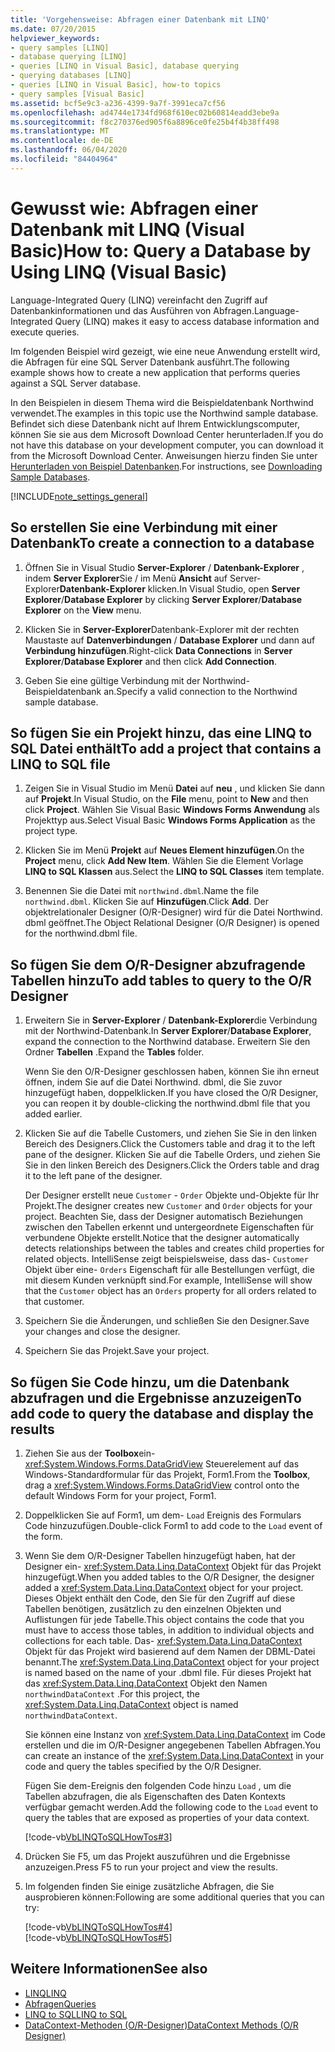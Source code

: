 ```yaml
---
title: 'Vorgehensweise: Abfragen einer Datenbank mit LINQ'
ms.date: 07/20/2015
helpviewer_keywords:
- query samples [LINQ]
- database querying [LINQ]
- queries [LINQ in Visual Basic], database querying
- querying databases [LINQ]
- queries [LINQ in Visual Basic], how-to topics
- query samples [Visual Basic]
ms.assetid: bcf5e9c3-a236-4399-9a7f-3991eca7cf56
ms.openlocfilehash: ad4744e1734fd968f610ec02b60814eadd3ebe9a
ms.sourcegitcommit: f8c270376ed905f6a8896ce0fe25b4f4b38ff498
ms.translationtype: MT
ms.contentlocale: de-DE
ms.lasthandoff: 06/04/2020
ms.locfileid: "84404964"
---
```

# <a name="how-to-query-a-database-by-using-linq-visual-basic"></a><span data-ttu-id="5c163-102">Gewusst wie: Abfragen einer Datenbank mit LINQ (Visual Basic)</span><span class="sxs-lookup"><span data-stu-id="5c163-102">How to: Query a Database by Using LINQ (Visual Basic)</span></span>
<span data-ttu-id="5c163-103">Language-Integrated Query (LINQ) vereinfacht den Zugriff auf Datenbankinformationen und das Ausführen von Abfragen.</span><span class="sxs-lookup"><span data-stu-id="5c163-103">Language-Integrated Query (LINQ) makes it easy to access database information and execute queries.</span></span>  
  
 <span data-ttu-id="5c163-104">Im folgenden Beispiel wird gezeigt, wie eine neue Anwendung erstellt wird, die Abfragen für eine SQL Server Datenbank ausführt.</span><span class="sxs-lookup"><span data-stu-id="5c163-104">The following example shows how to create a new application that performs queries against a SQL Server database.</span></span>  
  
 <span data-ttu-id="5c163-105">In den Beispielen in diesem Thema wird die Beispieldatenbank Northwind verwendet.</span><span class="sxs-lookup"><span data-stu-id="5c163-105">The examples in this topic use the Northwind sample database.</span></span> <span data-ttu-id="5c163-106">Befindet sich diese Datenbank nicht auf Ihrem Entwicklungscomputer, können Sie sie aus dem Microsoft Download Center herunterladen.</span><span class="sxs-lookup"><span data-stu-id="5c163-106">If you do not have this database on your development computer, you can download it from the Microsoft Download Center.</span></span> <span data-ttu-id="5c163-107">Anweisungen hierzu finden Sie unter [Herunterladen von Beispiel Datenbanken](../../../../framework/data/adonet/sql/linq/downloading-sample-databases.md).</span><span class="sxs-lookup"><span data-stu-id="5c163-107">For instructions, see [Downloading Sample Databases](../../../../framework/data/adonet/sql/linq/downloading-sample-databases.md).</span></span>  
  
[!INCLUDE[note_settings_general](~/includes/note-settings-general-md.md)]  
  
## <a name="to-create-a-connection-to-a-database"></a><span data-ttu-id="5c163-108">So erstellen Sie eine Verbindung mit einer Datenbank</span><span class="sxs-lookup"><span data-stu-id="5c163-108">To create a connection to a database</span></span>  
  
1. <span data-ttu-id="5c163-109">Öffnen Sie in Visual Studio **Server-Explorer** / **Datenbank-Explorer** , indem **Server Explorer**Sie / im Menü **Ansicht** auf Server-Explorer**Datenbank-Explorer** klicken.</span><span class="sxs-lookup"><span data-stu-id="5c163-109">In Visual Studio, open **Server Explorer**/**Database Explorer** by clicking **Server Explorer**/**Database Explorer** on the **View** menu.</span></span>  
  
2. <span data-ttu-id="5c163-110">Klicken Sie in **Server-Explorer**Datenbank-Explorer mit der rechten Maustaste auf **Datenverbindungen** / **Database Explorer** und dann auf **Verbindung hinzufügen**.</span><span class="sxs-lookup"><span data-stu-id="5c163-110">Right-click **Data Connections** in **Server Explorer**/**Database Explorer** and then click **Add Connection**.</span></span>  
  
3. <span data-ttu-id="5c163-111">Geben Sie eine gültige Verbindung mit der Northwind-Beispieldatenbank an.</span><span class="sxs-lookup"><span data-stu-id="5c163-111">Specify a valid connection to the Northwind sample database.</span></span>  
  
## <a name="to-add-a-project-that-contains-a-linq-to-sql-file"></a><span data-ttu-id="5c163-112">So fügen Sie ein Projekt hinzu, das eine LINQ to SQL Datei enthält</span><span class="sxs-lookup"><span data-stu-id="5c163-112">To add a project that contains a LINQ to SQL file</span></span>  
  
1. <span data-ttu-id="5c163-113">Zeigen Sie in Visual Studio im Menü **Datei** auf **neu** , und klicken Sie dann auf **Projekt**.</span><span class="sxs-lookup"><span data-stu-id="5c163-113">In Visual Studio, on the **File** menu, point to **New** and then click **Project**.</span></span> <span data-ttu-id="5c163-114">Wählen Sie Visual Basic **Windows Forms Anwendung** als Projekttyp aus.</span><span class="sxs-lookup"><span data-stu-id="5c163-114">Select Visual Basic **Windows Forms Application** as the project type.</span></span>  
  
2. <span data-ttu-id="5c163-115">Klicken Sie im Menü **Projekt** auf **Neues Element hinzufügen**.</span><span class="sxs-lookup"><span data-stu-id="5c163-115">On the **Project** menu, click **Add New Item**.</span></span> <span data-ttu-id="5c163-116">Wählen Sie die Element Vorlage **LINQ to SQL Klassen** aus.</span><span class="sxs-lookup"><span data-stu-id="5c163-116">Select the **LINQ to SQL Classes** item template.</span></span>  
  
3. <span data-ttu-id="5c163-117">Benennen Sie die Datei mit `northwind.dbml`.</span><span class="sxs-lookup"><span data-stu-id="5c163-117">Name the file `northwind.dbml`.</span></span> <span data-ttu-id="5c163-118">Klicken Sie auf **Hinzufügen**.</span><span class="sxs-lookup"><span data-stu-id="5c163-118">Click **Add**.</span></span> <span data-ttu-id="5c163-119">Der objektrelationaler Designer (O/R-Designer) wird für die Datei Northwind. dbml geöffnet.</span><span class="sxs-lookup"><span data-stu-id="5c163-119">The Object Relational Designer (O/R Designer) is opened for the northwind.dbml file.</span></span>  
  
## <a name="to-add-tables-to-query-to-the-or-designer"></a><span data-ttu-id="5c163-120">So fügen Sie dem O/R-Designer abzufragende Tabellen hinzu</span><span class="sxs-lookup"><span data-stu-id="5c163-120">To add tables to query to the O/R Designer</span></span>  
  
1. <span data-ttu-id="5c163-121">Erweitern Sie in **Server-Explorer** / **Datenbank-Explorer**die Verbindung mit der Northwind-Datenbank.</span><span class="sxs-lookup"><span data-stu-id="5c163-121">In **Server Explorer**/**Database Explorer**, expand the connection to the Northwind database.</span></span> <span data-ttu-id="5c163-122">Erweitern Sie den Ordner **Tabellen** .</span><span class="sxs-lookup"><span data-stu-id="5c163-122">Expand the **Tables** folder.</span></span>  
  
     <span data-ttu-id="5c163-123">Wenn Sie den O/R-Designer geschlossen haben, können Sie ihn erneut öffnen, indem Sie auf die Datei Northwind. dbml, die Sie zuvor hinzugefügt haben, doppelklicken.</span><span class="sxs-lookup"><span data-stu-id="5c163-123">If you have closed the O/R Designer, you can reopen it by double-clicking the northwind.dbml file that you added earlier.</span></span>  
  
2. <span data-ttu-id="5c163-124">Klicken Sie auf die Tabelle Customers, und ziehen Sie Sie in den linken Bereich des Designers.</span><span class="sxs-lookup"><span data-stu-id="5c163-124">Click the Customers table and drag it to the left pane of the designer.</span></span> <span data-ttu-id="5c163-125">Klicken Sie auf die Tabelle Orders, und ziehen Sie Sie in den linken Bereich des Designers.</span><span class="sxs-lookup"><span data-stu-id="5c163-125">Click the Orders table and drag it to the left pane of the designer.</span></span>  
  
     <span data-ttu-id="5c163-126">Der Designer erstellt neue `Customer` - `Order` Objekte und-Objekte für Ihr Projekt.</span><span class="sxs-lookup"><span data-stu-id="5c163-126">The designer creates new `Customer` and `Order` objects for your project.</span></span> <span data-ttu-id="5c163-127">Beachten Sie, dass der Designer automatisch Beziehungen zwischen den Tabellen erkennt und untergeordnete Eigenschaften für verbundene Objekte erstellt.</span><span class="sxs-lookup"><span data-stu-id="5c163-127">Notice that the designer automatically detects relationships between the tables and creates child properties for related objects.</span></span> <span data-ttu-id="5c163-128">IntelliSense zeigt beispielsweise, dass das- `Customer` Objekt über eine- `Orders` Eigenschaft für alle Bestellungen verfügt, die mit diesem Kunden verknüpft sind.</span><span class="sxs-lookup"><span data-stu-id="5c163-128">For example, IntelliSense will show that the `Customer` object has an `Orders` property for all orders related to that customer.</span></span>  
  
3. <span data-ttu-id="5c163-129">Speichern Sie die Änderungen, und schließen Sie den Designer.</span><span class="sxs-lookup"><span data-stu-id="5c163-129">Save your changes and close the designer.</span></span>  
  
4. <span data-ttu-id="5c163-130">Speichern Sie das Projekt.</span><span class="sxs-lookup"><span data-stu-id="5c163-130">Save your project.</span></span>  
  
## <a name="to-add-code-to-query-the-database-and-display-the-results"></a><span data-ttu-id="5c163-131">So fügen Sie Code hinzu, um die Datenbank abzufragen und die Ergebnisse anzuzeigen</span><span class="sxs-lookup"><span data-stu-id="5c163-131">To add code to query the database and display the results</span></span>  
  
1. <span data-ttu-id="5c163-132">Ziehen Sie aus der **Toolbox**ein- <xref:System.Windows.Forms.DataGridView> Steuerelement auf das Windows-Standardformular für das Projekt, Form1.</span><span class="sxs-lookup"><span data-stu-id="5c163-132">From the **Toolbox**, drag a <xref:System.Windows.Forms.DataGridView> control onto the default Windows Form for your project, Form1.</span></span>  
  
2. <span data-ttu-id="5c163-133">Doppelklicken Sie auf Form1, um dem- `Load` Ereignis des Formulars Code hinzuzufügen.</span><span class="sxs-lookup"><span data-stu-id="5c163-133">Double-click Form1 to add code to the `Load` event of the form.</span></span>  
  
3. <span data-ttu-id="5c163-134">Wenn Sie dem O/R-Designer Tabellen hinzugefügt haben, hat der Designer ein- <xref:System.Data.Linq.DataContext> Objekt für das Projekt hinzugefügt.</span><span class="sxs-lookup"><span data-stu-id="5c163-134">When you added tables to the O/R Designer, the designer added a <xref:System.Data.Linq.DataContext> object for your project.</span></span> <span data-ttu-id="5c163-135">Dieses Objekt enthält den Code, den Sie für den Zugriff auf diese Tabellen benötigen, zusätzlich zu den einzelnen Objekten und Auflistungen für jede Tabelle.</span><span class="sxs-lookup"><span data-stu-id="5c163-135">This object contains the code that you must have to access those tables, in addition to individual objects and collections for each table.</span></span> <span data-ttu-id="5c163-136">Das- <xref:System.Data.Linq.DataContext> Objekt für das Projekt wird basierend auf dem Namen der DBML-Datei benannt.</span><span class="sxs-lookup"><span data-stu-id="5c163-136">The <xref:System.Data.Linq.DataContext> object for your project is named based on the name of your .dbml file.</span></span> <span data-ttu-id="5c163-137">Für dieses Projekt hat das <xref:System.Data.Linq.DataContext> Objekt den Namen `northwindDataContext` .</span><span class="sxs-lookup"><span data-stu-id="5c163-137">For this project, the <xref:System.Data.Linq.DataContext> object is named `northwindDataContext`.</span></span>  
  
     <span data-ttu-id="5c163-138">Sie können eine Instanz von <xref:System.Data.Linq.DataContext> im Code erstellen und die im O/R-Designer angegebenen Tabellen Abfragen.</span><span class="sxs-lookup"><span data-stu-id="5c163-138">You can create an instance of the <xref:System.Data.Linq.DataContext> in your code and query the tables specified by the O/R Designer.</span></span>  
  
     <span data-ttu-id="5c163-139">Fügen Sie dem-Ereignis den folgenden Code hinzu `Load` , um die Tabellen abzufragen, die als Eigenschaften des Daten Kontexts verfügbar gemacht werden.</span><span class="sxs-lookup"><span data-stu-id="5c163-139">Add the following code to the `Load` event to query the tables that are exposed as properties of your data context.</span></span>  
  
     [!code-vb[VbLINQToSQLHowTos#3](~/samples/snippets/visualbasic/VS_Snippets_VBCSharp/VbLINQtoSQLHowTos/VB/Form2.vb#3)]  
  
4. <span data-ttu-id="5c163-140">Drücken Sie F5, um das Projekt auszuführen und die Ergebnisse anzuzeigen.</span><span class="sxs-lookup"><span data-stu-id="5c163-140">Press F5 to run your project and view the results.</span></span>  
  
5. <span data-ttu-id="5c163-141">Im folgenden finden Sie einige zusätzliche Abfragen, die Sie ausprobieren können:</span><span class="sxs-lookup"><span data-stu-id="5c163-141">Following are some additional queries that you can try:</span></span>  
  
     [!code-vb[VbLINQToSQLHowTos#4](~/samples/snippets/visualbasic/VS_Snippets_VBCSharp/VbLINQtoSQLHowTos/VB/Form2.vb#4)]  
    [!code-vb[VbLINQToSQLHowTos#5](~/samples/snippets/visualbasic/VS_Snippets_VBCSharp/VbLINQtoSQLHowTos/VB/Form2.vb#5)]  
  
## <a name="see-also"></a><span data-ttu-id="5c163-142">Weitere Informationen</span><span class="sxs-lookup"><span data-stu-id="5c163-142">See also</span></span>

- [<span data-ttu-id="5c163-143">LINQ</span><span class="sxs-lookup"><span data-stu-id="5c163-143">LINQ</span></span>](index.md)
- [<span data-ttu-id="5c163-144">Abfragen</span><span class="sxs-lookup"><span data-stu-id="5c163-144">Queries</span></span>](../../../language-reference/queries/index.md)
- [<span data-ttu-id="5c163-145">LINQ to SQL</span><span class="sxs-lookup"><span data-stu-id="5c163-145">LINQ to SQL</span></span>](../../../../framework/data/adonet/sql/linq/index.md)
- [<span data-ttu-id="5c163-146">DataContext-Methoden (O/R-Designer)</span><span class="sxs-lookup"><span data-stu-id="5c163-146">DataContext Methods (O/R Designer)</span></span>](/visualstudio/data-tools/datacontext-methods-o-r-designer)
